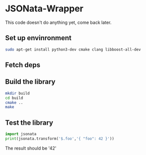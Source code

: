 # JSONata-Wrapper

This code doesn't do anything yet, come back later.


## Set up envinronment
```sh
sudo apt-get install python3-dev cmake clang libboost-all-dev
```

## Fetch deps


## Build the library
```sh
mkdir build
cd build
cmake ..
make
```

## Test the library

```python
import jsonata
print(jsonata.transform('$.foo','{ "foo": 42 }'))
```

The result should be '42'
